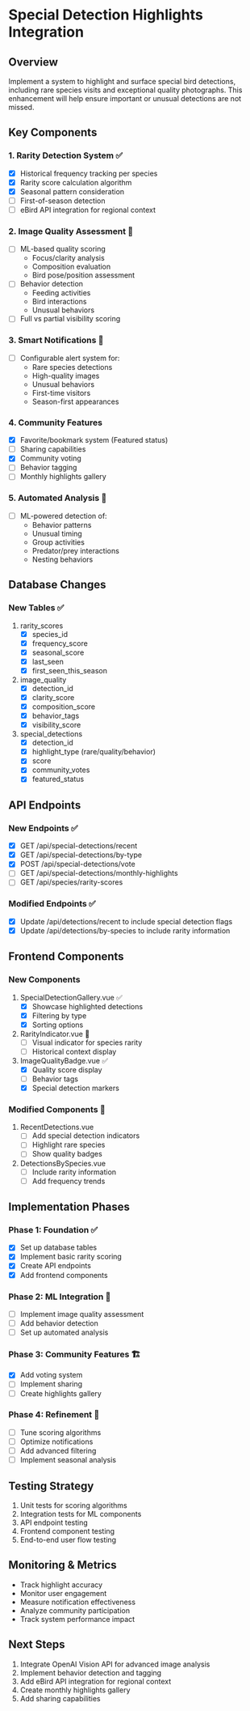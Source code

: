 # Special Detection Highlights Integration

## Overview
Implement a system to highlight and surface special bird detections, including rare species visits and exceptional quality photographs. This enhancement will help ensure important or unusual detections are not missed.

## Key Components

### 1. Rarity Detection System ✅
- [x] Historical frequency tracking per species
- [x] Rarity score calculation algorithm
- [x] Seasonal pattern consideration
- [ ] First-of-season detection
- [ ] eBird API integration for regional context

### 2. Image Quality Assessment 🚧
- [ ] ML-based quality scoring
  * Focus/clarity analysis
  * Composition evaluation
  * Bird pose/position assessment
- [ ] Behavior detection
  * Feeding activities
  * Bird interactions
  * Unusual behaviors
- [ ] Full vs partial visibility scoring

### 3. Smart Notifications 🚧
- [ ] Configurable alert system for:
  * Rare species detections
  * High-quality images
  * Unusual behaviors
  * First-time visitors
  * Season-first appearances

### 4. Community Features
- [x] Favorite/bookmark system (Featured status)
- [ ] Sharing capabilities
- [x] Community voting
- [ ] Behavior tagging
- [ ] Monthly highlights gallery

### 5. Automated Analysis 🚧
- [ ] ML-powered detection of:
  * Behavior patterns
  * Unusual timing
  * Group activities
  * Predator/prey interactions
  * Nesting behaviors

## Database Changes

### New Tables ✅
1. rarity_scores
   - [x] species_id
   - [x] frequency_score
   - [x] seasonal_score
   - [x] last_seen
   - [x] first_seen_this_season

2. image_quality
   - [x] detection_id
   - [x] clarity_score
   - [x] composition_score
   - [x] behavior_tags
   - [x] visibility_score

3. special_detections
   - [x] detection_id
   - [x] highlight_type (rare/quality/behavior)
   - [x] score
   - [x] community_votes
   - [x] featured_status

## API Endpoints

### New Endpoints ✅
- [x] GET /api/special-detections/recent
- [x] GET /api/special-detections/by-type
- [x] POST /api/special-detections/vote
- [ ] GET /api/special-detections/monthly-highlights
- [ ] GET /api/species/rarity-scores

### Modified Endpoints ✅
- [x] Update /api/detections/recent to include special detection flags
- [x] Update /api/detections/by-species to include rarity information

## Frontend Components

### New Components
1. SpecialDetectionGallery.vue ✅
   - [x] Showcase highlighted detections
   - [x] Filtering by type
   - [x] Sorting options

2. RarityIndicator.vue 🚧
   - [ ] Visual indicator for species rarity
   - [ ] Historical context display

3. ImageQualityBadge.vue ✅
   - [x] Quality score display
   - [ ] Behavior tags
   - [x] Special detection markers

### Modified Components 🚧
1. RecentDetections.vue
   - [ ] Add special detection indicators
   - [ ] Highlight rare species
   - [ ] Show quality badges

2. DetectionsBySpecies.vue
   - [ ] Include rarity information
   - [ ] Add frequency trends

## Implementation Phases

### Phase 1: Foundation ✅
- [x] Set up database tables
- [x] Implement basic rarity scoring
- [x] Create API endpoints
- [x] Add frontend components

### Phase 2: ML Integration 🚧
- [ ] Implement image quality assessment
- [ ] Add behavior detection
- [ ] Set up automated analysis

### Phase 3: Community Features 🏗️
- [x] Add voting system
- [ ] Implement sharing
- [ ] Create highlights gallery

### Phase 4: Refinement 🚧
- [ ] Tune scoring algorithms
- [ ] Optimize notifications
- [ ] Add advanced filtering
- [ ] Implement seasonal analysis

## Testing Strategy
1. Unit tests for scoring algorithms
2. Integration tests for ML components
3. API endpoint testing
4. Frontend component testing
5. End-to-end user flow testing

## Monitoring & Metrics
- Track highlight accuracy
- Monitor user engagement
- Measure notification effectiveness
- Analyze community participation
- Track system performance impact

## Next Steps
1. Integrate OpenAI Vision API for advanced image analysis
2. Implement behavior detection and tagging
3. Add eBird API integration for regional context
4. Create monthly highlights gallery
5. Add sharing capabilities
